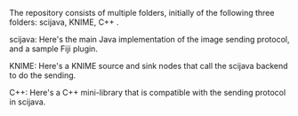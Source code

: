 The repository consists of multiple folders, initially of the following three folders: scijava, KNIME, C++ .

scijava: Here's the main Java implementation of the image sending protocol, and a sample Fiji plugin.

KNIME: Here's a KNIME source and sink nodes that call the scijava backend to do the sending.

C++: Here's a C++ mini-library that is compatible with the sending protocol in scijava.
